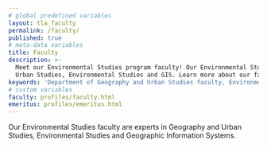 ```yaml
---
# global predefined variables
layout: tla_faculty
permalink: /faculty/
published: true
# meta-data variables
title: Faculty
description: >-
  Meet our Environmental Studies program faculty! Our Environmental Studies faculty are experts in Geography and
  Urban Studies, Environmental Studies and GIS. Learn more about our faculty at the College of Liberal Arts at Temple University.
keywords: 'Department of Geography and Urban Studies faculty, Environmental Studies faculty, Environmental Studies program'
# custom variables
faculty: profiles/faculty.html
emeritus: profiles/emeritus.html
---
```

Our Environmental Studies faculty are experts in Geography and Urban Studies, Environmental Studies and Geographic Information Systems.
